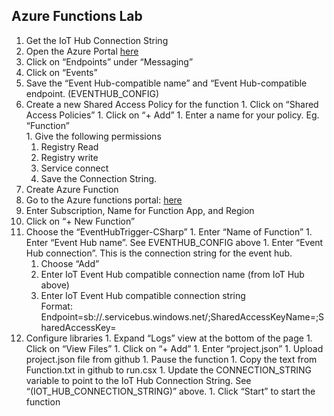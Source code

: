 ## Azure Functions Lab

1. Get the IoT Hub Connection String
  1. Open the Azure Portal [here](https://ms.portal.azure.com)
  1. Click on “Endpoints” under “Messaging”
  1. Click on “Events”
  1. Save the “Event Hub-compatible name” and “Event Hub-compatible endpoint.  (EVENTHUB_CONFIG)
  1. Create a new Shared Access Policy for the function
    1. Click on “Shared Access Policies”
    1. Click on “+ Add”
    1. Enter a name for your policy.  Eg. “Function”  
    1. Give the following permissions
      1. Registry Read
      1. Registry write
      1. Service connect
      1. Save the Connection String.  
1.	Create Azure Function
  1. Go to the Azure functions portal: [here](https://functions.azure.com/signin)
  1. Enter Subscription, Name for Function App, and Region
  1. Click on “+ New Function”
  1. Choose the “EventHubTrigger-CSharp”
    1. Enter “Name of Function”
    1. Enter “Event Hub name”.  See EVENTHUB_CONFIG above
    1. Enter “Event Hub connection”.  This is the connection string for the event hub.
      1. Choose “Add”
      1. Enter IoT Event Hub compatible connection name (from IoT Hub above)
      1. Enter IoT Event Hub compatible connection string <br>
Format: Endpoint=sb://<eventHubName>.servicebus.windows.net/;SharedAccessKeyName=<SASPolicyName>;SharedAccessKey=<SASPolicyKey>
  1. Configure libraries
    1. Expand “Logs” view at the bottom of the page
    1. Click on “View Files”
    1. Click on “+ Add”
    1. Enter “project.json”
    1. Upload project.json file from github
    1. Pause the function
    1. Copy the text from Function.txt in github to run.csx
    1. Update the CONNECTION_STRING variable to point to the IoT Hub Connection String.  See “(IOT_HUB_CONNECTION_STRING)” above.
    1. Click “Start” to start the function
